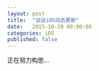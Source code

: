 ```yaml
---
layout: post
title:  "谈谈iOS动态更新"
date:   2015-10-20 00:00:00
categories: iOS
published: false
---
```


正在努力构思...